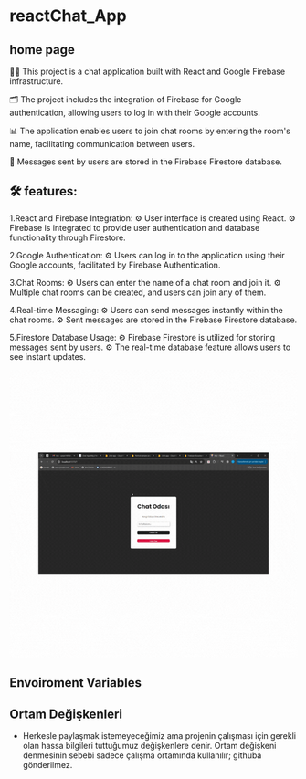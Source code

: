 # reactChat_App

## home page

👩‍💻 This project is a chat application built with React and Google Firebase infrastructure.

🗂 The project includes the integration of Firebase for Google authentication, allowing users to log in with their Google accounts.

📊 The application enables users to join chat rooms by entering the room's name, facilitating communication between users.

📧 Messages sent by users are stored in the Firebase Firestore database.

## 🛠 features:

1.React and Firebase Integration:
⚙ User interface is created using React.
⚙ Firebase is integrated to provide user authentication and database functionality through Firestore.

2.Google
 Authentication:
⚙ Users can log in to the application using their Google accounts, facilitated by Firebase Authentication.

3.Chat Rooms:
⚙ Users can enter the name of a chat room and join it.
⚙ Multiple chat rooms can be created, and users can join any of them.

4.Real-time Messaging:
⚙ Users can send messages instantly within the chat rooms.
⚙ Sent messages are stored in the Firebase Firestore database.

5.Firestore Database Usage:
⚙ Firebase Firestore is utilized for storing messages sent by users.
⚙ The real-time database feature allows users to see instant updates.

<img src="./public/chat-App.gif"/>


## Envoiroment Variables

## Ortam Değişkenleri

- Herkesle paylaşmak istemeyeceğimiz ama projenin çalışması için gerekli olan hassa bilgileri tuttuğumuz değişkenlere denir. 
Ortam değişkeni denmesinin sebebi sadece çalışma ortamında kullanılır; githuba gönderilmez.

